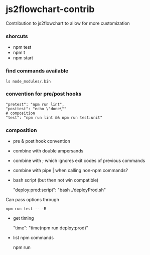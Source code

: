 # js2flowchart-contrib
Contribution to js2flowchart to allow for more customization

### shorcuts
* npm test
* npm t
* npm start

### find commands available
    ls node_modules/.bin
    
### convention for pre/post hooks
    "pretest": "npm run lint",
    "posttest": "echo \"done\""
    # composition
    "test": "npm run lint && npm run test:unit"

### composition
* pre & post hook convention
* combine with double ampersands
* combine with ; which ignores exit codes of previous commands
* combine with pipe | when calling non-npm commands?
* bash script (but then not win compatible)


    "deploy:prod:script": "bash ./deployProd.sh"

Can pass options through

    npm run test -- -R

* get timing


    "time": "time(npm run deploy:prod)"
    

    
* list npm commands


    npm run
    

